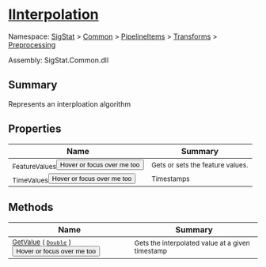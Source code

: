 # [IInterpolation](./IInterpolation.md)

Namespace: [SigStat]() > [Common](./../../../README.md) > [PipelineItems]() > [Transforms]() > [Preprocessing](./README.md)

Assembly: SigStat.Common.dll

## Summary
Represents an interploation algorithm

## Properties

| Name | Summary | 
| --- | --- | 
| <sub>FeatureValues</sub><button style="pointer-events: none;">Hover or focus over me too</button>| <sub>Gets or sets the feature values.</sub>| <br>
| <sub>TimeValues</sub><button style="pointer-events: none;">Hover or focus over me too</button>| <sub>Timestamps</sub>| <br>


## Methods

| Name | Summary | 
| --- | --- | 
| <sub>[GetValue](./Methods/IInterpolation-100663762.md) ( [`Double`](https://docs.microsoft.com/en-us/dotnet/api/System.Double) )</sub><button style="pointer-events: none;">Hover or focus over me too</button>| <sub>Gets the interpolated value at a given timestamp</sub>| <br>


